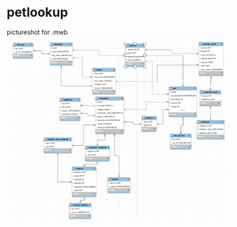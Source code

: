 # petlookup
pictureshot for .mwb
![image](https://github.com/ackermander/petlookup/blob/master/sql/shot.png)